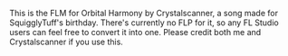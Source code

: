 This is the FLM for Orbital Harmony by Crystalscanner, a song made for SquigglyTuff's birthday.
There's currently no FLP for it, so any FL Studio users can feel free to convert it into one.
Please credit both me and Crystalscanner if you use this.
